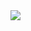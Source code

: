 <img src="https://capsule-render.vercel.app/api?type=waving&color=auto&height=200&section=header&text=DAGYO's%20GITHUB!&fontSize=90" />

<!--
**hyunn0121/hyunn0121** is a ✨ _special_ ✨ repository because its `README.md` (this file) appears on your GitHub profile.

Here are some ideas to get you started:

- 🔭 I’m currently working on ...
- 🌱 I’m currently learning ...
- 👯 I’m looking to collaborate on ...
- 🤔 I’m looking for help with ...
- 💬 Ask me about ...
- 📫 How to reach me: ...
- 😄 Pronouns: ...
- ⚡ Fun fact: ...
-->
